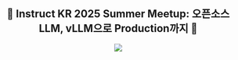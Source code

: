 <h2 align="center">🎹 Instruct KR 2025 Summer Meetup: 오픈소스 LLM, vLLM으로 Production까지 🎹</h2>

<p align="center">
    <a href="https://www.slideshare.net/slideshow/llm-vllm-production-2025-instructkr-summer-meetup-hyogeun-oh-4041/282140172" target="_blank">
        <img src="https://img.shields.io/badge/SlideShare-008ED2?style=for-the-badge&logo=SlideShare&logoColor=white"/>
    </a>
</p>
